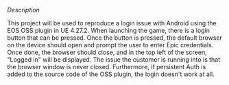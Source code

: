 *Description* 

This project will be used to reproduce a login issue with Android using the EOS OSS plugin in UE 4.27.2. When launching the game, there is a login button that can be pressed. Once the button is pressed, the default browser on the device should open and prompt the user to enter Epic credentials. Once done, the browser should close, and in the top left of the screen, "Logged in" will be displayed. The issue the customer is running into is that the browser window is never closed. Furthermore, if persistent Auth is added to the source code of the OSS plugin, the login doesn't work at all. 